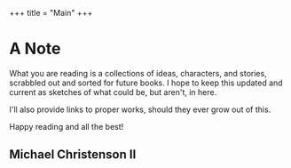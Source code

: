 +++
title = "Main"
+++

# A Note

What you are reading is a collections of ideas, characters, and stories, scrabbled out and sorted for future books. I hope to keep this updated and current as sketches of what could be, but aren't, in here.

I'll also provide links to proper works, should they ever grow out of this.

Happy reading and all the best!

## Michael Christenson II